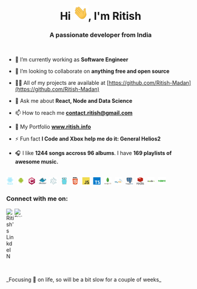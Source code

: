 <h1 align="center">Hi <img src="https://raw.githubusercontent.com/ABSphreak/ABSphreak/master/gifs/Hi.gif" width="40px" />, I'm Ritish</h1>
<h3 align="center">A passionate developer from India</h3><br>


- 🔭 I’m currently working as **Software Engineer**

- 👯 I’m looking to collaborate on **anything free and open source**

- 👨‍💻 All of my projects are available at [https://github.com/Ritish-Madan](https://github.com/Ritish-Madan)

- 💬 Ask me about **React, Node and Data Science**

- 📫 How to reach me **contact.ritish@gmail.com**

- 🎯 My Portfolio **www.ritish.info**

- ⚡ Fun fact **I Code and Xbox help me do it: General Helios2**

- 🎧 I like **1244 songs accross 96 albums**. I have **169 playlists of awesome music.**
<br><br>

<p style = "font-size: 1rem"><img src="https://raw.githubusercontent.com/devicons/devicon/master/icons/react/react-original-wordmark.svg" alt="react" width="20" height="20"/> &nbsp;<img src="https://raw.githubusercontent.com/devicons/devicon/master/icons/android/android-original-wordmark.svg" alt="android" width="20" height="20"/>&nbsp; <img src="https://raw.githubusercontent.com/devicons/devicon/master/icons/cplusplus/cplusplus-original.svg" alt="cplusplus" width="20" height="20"/> &nbsp;<img src="https://raw.githubusercontent.com/devicons/devicon/master/icons/docker/docker-original-wordmark.svg" alt="docker" width="20" height="20"/>&nbsp; <img src="https://raw.githubusercontent.com/devicons/devicon/master/icons/electron/electron-original.svg" alt="electron" width="20" height="20"/>&nbsp; <img src="https://raw.githubusercontent.com/devicons/devicon/master/icons/go/go-original.svg" alt="go" width="20" height="20"/>&nbsp; <img src="https://raw.githubusercontent.com/devicons/devicon/master/icons/html5/html5-original-wordmark.svg" alt="html5" width="20" height="20"/>&nbsp; <img src="https://raw.githubusercontent.com/devicons/devicon/master/icons/javascript/javascript-original.svg" alt="javascript" width="20" height="20"/>&nbsp; <img src="https://raw.githubusercontent.com/devicons/devicon/master/icons/typescript/typescript-original.svg" alt="typescript" width="20" height="20"/>&nbsp; <img src="https://raw.githubusercontent.com/devicons/devicon/master/icons/mongodb/mongodb-original-wordmark.svg" alt="mongodb" width="20" height="20"/>&nbsp; <img src="https://raw.githubusercontent.com/devicons/devicon/master/icons/mysql/mysql-original-wordmark.svg" alt="mysql" width="20" height="20"/>&nbsp; <img src="https://raw.githubusercontent.com/devicons/devicon/master/icons/postgresql/postgresql-original-wordmark.svg" alt="postgresql" width="20" height="20"/>&nbsp; <img src="https://raw.githubusercontent.com/devicons/devicon/master/icons/redis/redis-original-wordmark.svg" alt="redis" width="20" height="20"/>&nbsp; <img src="https://raw.githubusercontent.com/devicons/devicon/master/icons/nodejs/nodejs-original-wordmark.svg" alt="nodejs" width="20" height="20"/> &nbsp;<img src="https://raw.githubusercontent.com/devicons/devicon/master/icons/nginx/nginx-original.svg" alt="nginx" width="20" height="20"/></p><p align="center"> </p>

### Connect with me on: 
<table>
    <div align="center m-5" >
        <a href="https://www.linkedin.com/in/ritish-madan/">
        <img align="left" alt="Ritish's LinkdeIN" width="22px" src="https://cdn.jsdelivr.net/npm/simple-icons@v3/icons/linkedin.svg" />
        </a>
        <a href="https://www.instagram.com/the_sanskariboy/">
        <img align="left" alt="Ritish's instagram" width="22px" height="22px" src="https://cdn.jsdelivr.net/npm/simple-icons@v3/icons/instagram.svg" />
        </a>
      </div>                                                                                                                 
</table><br>

<p style = "align-items: center">_Focusing 🎯 on life, so will be a bit slow for a couple of weeks_</p>
